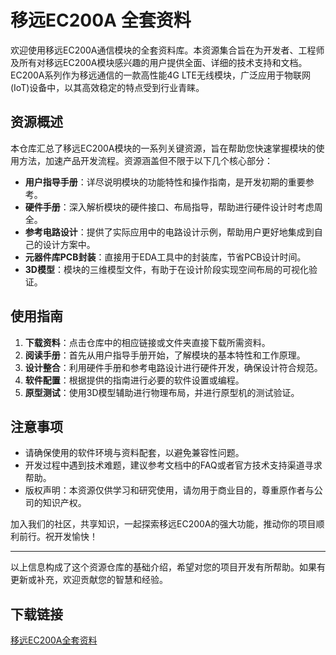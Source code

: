 # 移远EC200A 全套资料

欢迎使用移远EC200A通信模块的全套资料库。本资源集合旨在为开发者、工程师及所有对移远EC200A模块感兴趣的用户提供全面、详细的技术支持和文档。EC200A系列作为移远通信的一款高性能4G LTE无线模块，广泛应用于物联网(IoT)设备中，以其高效稳定的特点受到行业青睐。

## 资源概述

本仓库汇总了移远EC200A模块的一系列关键资源，旨在帮助您快速掌握模块的使用方法，加速产品开发流程。资源涵盖但不限于以下几个核心部分：

- **用户指导手册**：详尽说明模块的功能特性和操作指南，是开发初期的重要参考。
- **硬件手册**：深入解析模块的硬件接口、布局指导，帮助进行硬件设计时考虑周全。
- **参考电路设计**：提供了实际应用中的电路设计示例，帮助用户更好地集成到自己的设计方案中。
- **元器件库PCB封装**：直接用于EDA工具中的封装库，节省PCB设计时间。
- **3D模型**：模块的三维模型文件，有助于在设计阶段实现空间布局的可视化验证。

## 使用指南

1. **下载资料**：点击仓库中的相应链接或文件夹直接下载所需资料。
2. **阅读手册**：首先从用户指导手册开始，了解模块的基本特性和工作原理。
3. **设计整合**：利用硬件手册和参考电路设计进行硬件开发，确保设计符合规范。
4. **软件配置**：根据提供的指南进行必要的软件设置或编程。
5. **原型测试**：使用3D模型辅助进行物理布局，并进行原型机的测试验证。

## 注意事项

- 请确保使用的软件环境与资料配套，以避免兼容性问题。
- 开发过程中遇到技术难题，建议参考文档中的FAQ或者官方技术支持渠道寻求帮助。
- 版权声明：本资源仅供学习和研究使用，请勿用于商业目的，尊重原作者与公司的知识产权。

加入我们的社区，共享知识，一起探索移远EC200A的强大功能，推动你的项目顺利前行。祝开发愉快！

---

以上信息构成了这个资源仓库的基础介绍，希望对您的项目开发有所帮助。如果有更新或补充，欢迎贡献您的智慧和经验。

## 下载链接

[移远EC200A全套资料](https://pan.quark.cn/s/c1194b949dde)